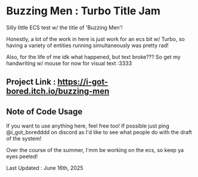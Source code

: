 # Buzzing Men : Turbo Title Jam

Silly little ECS test w/ the title of 'Buzzing Men'!

Honestly, a lot of the work in here is just work for an ecs bit w/ Turbo, so having a variety of entities running simultaneously was pretty rad!

Also, for the life of me idk what happened, but text broke??? So get my handwriting w/ mouse for now for visual text :3333

## Project Link : https://i-got-bored.itch.io/buzzing-men

## Note of Code Usage

If you want to use anything here, feel free too! If possible just ping @i_got_boredddd on discord as I'd like to see what people do with the draft of the system!

Over the course of the summer, I'mm be working on the ecs, so keep ya eyes peeled!

Last Updated : June 16th, 2025

